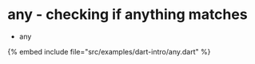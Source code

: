 # any - checking if anything matches

* any

{% embed include file="src/examples/dart-intro/any.dart" %}


